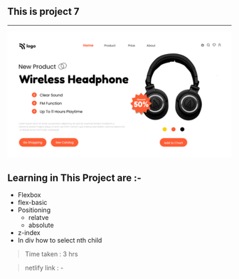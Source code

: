 ## This is project 7
___


![project_7](./7.png)

## Learning in This Project are :- 
- Flexbox
- flex-basic
- Positioning
    - relatve
    - absolute
- z-index
- In div how to select nth child

> Time taken : 3 hrs 

> netlify link : - 